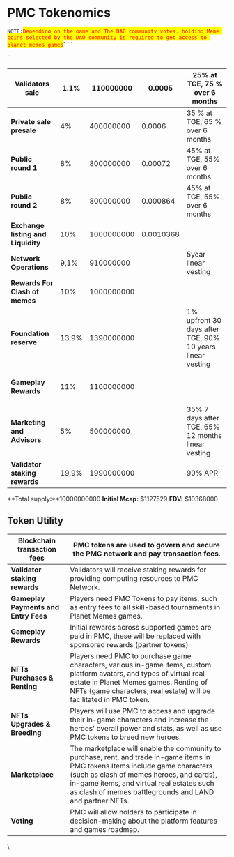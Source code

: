 # PMC Tokenomics

`NOTE:`<mark style="color:red;">`Depending on the game and The DAO community votes, holding Meme coins selected by the DAO community is required to get access to planet memes games`</mark>` ```&#x20;

``

| **Validators sale**                              | 1.1%  | <p>110000000</p><p> </p>  | 0.0005    | 25% at TGE, 75 % over 6 months                            |
| ------------------------------------------------ | ----- | ------------------------- | --------- | --------------------------------------------------------- |
| **Private sale presale**                         | 4%    | <p>400000000</p><p> </p>  | 0.0006    | 35 % at TGE, 65 % over 6 months                           |
| **Public round 1**                               | 8%    | <p>800000000</p><p> </p>  | 0.00072   | 45% at TGE, 55% over 6 months                             |
| **Public round 2**                               | 8%    | <p>800000000</p><p> </p>  | 0.000864  | 45% at TGE, 55% over 6 months                             |
| **Exchange listing and Liquidity**               | 10%   | <p>1000000000</p><p> </p> | 0.0010368 |                                                           |
| **Network Operations**                           | 9,1%  | <p>910000000</p><p> </p>  |           | 5year linear vesting                                      |
| **Rewards For Clash of memes**                   | 10%   | <p>1000000000</p><p> </p> |           |                                                           |
| **Foundation reserve**                           | 13,9% | <p>1390000000</p><p> </p> |           | 1% upfront 30 days after TGE, 90% 10 years linear vesting |
| <p><strong>Gameplay Rewards</strong></p><p> </p> | 11%   | <p>1100000000</p><p> </p> |           |                                                           |
| **Marketing and Advisors**                       | 5%    | <p>500000000</p><p> </p>  |           | 35% 7 days after TGE, 65% 12 months linear vesting        |
| **Validator staking rewards**                    | 19,9% | <p>1990000000</p><p> </p> |           | 90% APR                                                   |

**Total supply:**10000000000                 **Initial Mcap:** $1127529         **FDV:** $10368000

&#x20;

## Token Utility

| **Blockchain transaction fees**      | PMC tokens are used to govern and secure the PMC network and pay transaction fees.                                                                                                                                                                                                    |
| ------------------------------------ | ------------------------------------------------------------------------------------------------------------------------------------------------------------------------------------------------------------------------------------------------------------------------------------- |
| **Validator staking rewards**        | Validators will receive staking rewards for providing computing resources to PMC Network.                                                                                                                                                                                             |
| **Gameplay Payments and Entry Fees** | Players need PMC Tokens to pay items, such as entry fees to all skill-based tournaments in Planet Memes games.                                                                                                                                                                        |
| **Gameplay Rewards**                 | Initial rewards across supported games are paid in PMC, these will be replaced with sponsored rewards (partner tokens)                                                                                                                                                                |
| **NFTs Purchases & Renting**         | Players need PMC to purchase game characters, various in-game items, custom platform avatars, and types of virtual real estate in Planet Memes games. Renting of NFTs (game characters, real estate) will be facilitated in PMC token.                                                |
| **NFTs Upgrades & Breeding**         | Players will use PMC to access and upgrade their in-game characters and increase the heroes' overall power and stats, as well as use PMC tokens to breed new heroes.                                                                                                                  |
| **Marketplace**                      | The marketplace will enable the community to purchase, rent, and trade in-game items in PMC tokens.​Items include game characters (such as clash of memes heroes, and cards), in-game items, and virtual real estates such as clash of memes battlegrounds and LAND and partner NFTs. |
| **Voting**                           | PMC will allow holders to participate in decision-making about the platform features and games roadmap.                                                                                                                                                                               |

\





